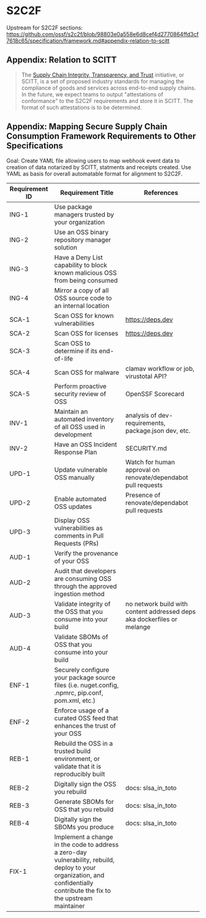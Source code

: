 # S2C2F

Upstream for S2C2F sections: https://github.com/ossf/s2c2f/blob/98803e0a558e6d8cef4d2770864ffd3cf7618c65/specification/framework.md#appendix-relation-to-scitt

## Appendix: Relation to SCITT

> The [Supply Chain Integrity, Transparency, and Trust](https://github.com/ietf-scitt) initiative, or SCITT, is a set of proposed industry standards for managing the compliance of goods and services across end-to-end supply chains. In the future, we expect teams to output "attestations of conformance" to the S2C2F requirements and store it in SCITT. The format of such attestations is to be determined.

## Appendix: Mapping Secure Supply Chain Consumption Framework Requirements to Other Specifications

Goal: Create YAML file allowing users to map webhook event data to creation of data notarized by SCITT, statments and receipts created. Use YAML as basis for overall automatable format for alignment to S2C2F.

| **Requirement ID** | **Requirement Title** | **References** |
| --- | --- | --- |
| ING-1 | Use package managers trusted by your organization | |
| ING-2 | Use an OSS binary repository manager solution | |
| ING-3 | Have a Deny List capability to block known malicious OSS from being consumed | |
| ING-4 | Mirror a copy of all OSS source code to an internal location | |
| SCA-1 | Scan OSS for known vulnerabilities | https://deps.dev |
| SCA-2 | Scan OSS for licenses | https://deps.dev |
| SCA-3 | Scan OSS to determine if its end-of-life | |
| SCA-4 | Scan OSS for malware | clamav workflow or job, virustotal API? |
| SCA-5 | Perform proactive security review of OSS | OpenSSF Scorecard |
| INV-1 | Maintain an automated inventory of all OSS used in development | analysis of dev-requirements, package.json dev, etc. |
| INV-2 | Have an OSS Incident Response Plan | SECURITY.md |
| UPD-1 | Update vulnerable OSS manually | Watch for human approval on renovate/dependabot pull requests |
| UPD-2 | Enable automated OSS updates | Presence of renovate/dependabot pull requests |
| UPD-3 | Display OSS vulnerabilities as comments in Pull Requests (PRs) | |
| AUD-1 | Verify the provenance of your OSS |  |
| AUD-2 | Audit that developers are consuming OSS through the approved ingestion method | |
| AUD-3 | Validate integrity of the OSS that you consume into your build | no network build with content addressed deps aka dockerfiles or melange |
| AUD-4 | Validate SBOMs of OSS that you consume into your build | |
| ENF-1 | Securely configure your package source files (i.e. nuget.config, .npmrc, pip.conf, pom.xml, etc.) | |
| ENF-2 | Enforce usage of a curated OSS feed that enhances the trust of your OSS | |
| REB-1 | Rebuild the OSS in a trusted build environment, or validate that it is reproducibly built | |
| REB-2 | Digitally sign the OSS you rebuild | docs: slsa_in_toto |
| REB-3 | Generate SBOMs for OSS that you rebuild | docs: slsa_in_toto |
| REB-4 | Digitally sign the SBOMs you produce | docs: slsa_in_toto |
| FIX-1 | Implement a change in the code to address a zero-day vulnerability, rebuild, deploy to your organization, and confidentially contribute the fix to the upstream maintainer | |
